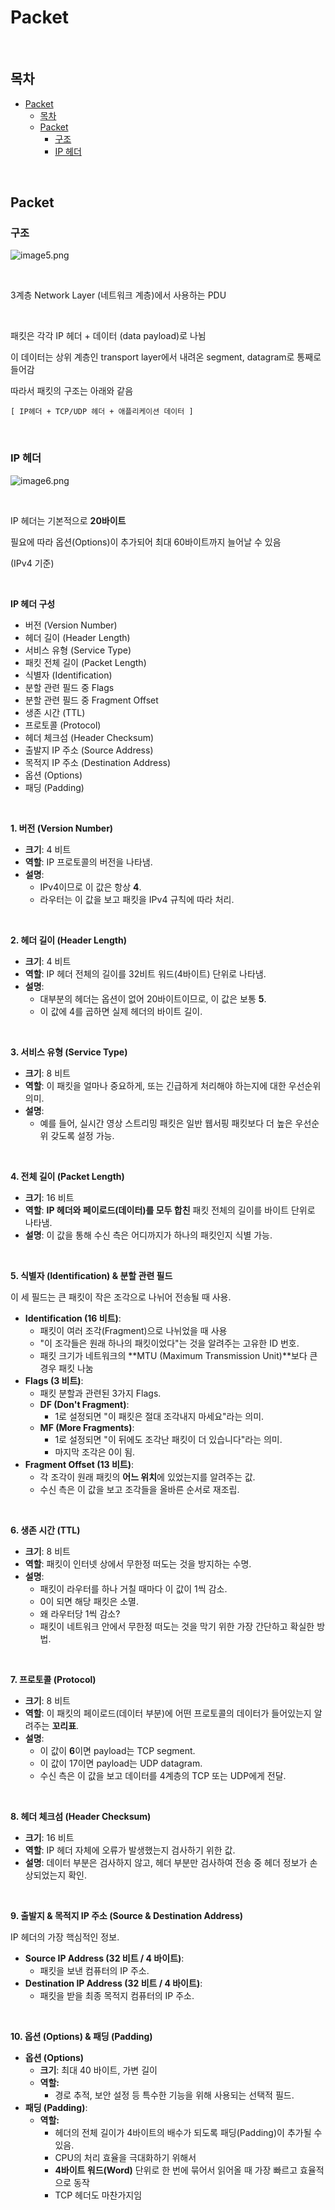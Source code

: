 # Packet

<br>

## 목차
- [Packet](#packet)
  - [목차](#목차)
  - [Packet](#packet-1)
    - [구조](#구조)
    - [IP 헤더](#ip-헤더)

<br>

## Packet

### 구조

![image5.png](./img/image5.png)

<br>

3계층 Network Layer (네트워크 계층)에서 사용하는 PDU

<br>

패킷은 각각 IP 헤더 + 데이터 (data payload)로 나뉨

이 데이터는 상위 계층인 transport layer에서 내려온 segment, datagram로 통째로 들어감

따라서 패킷의 구조는 아래와 같음

```
[ IP헤더 + TCP/UDP 헤더 + 애플리케이션 데이터 ]
```

<br>

### IP 헤더

![image6.png](./img/image6.png)

<br>

IP 헤더는 기본적으로 **20바이트**

필요에 따라 옵션(Options)이 추가되어 최대 60바이트까지 늘어날 수 있음

(IPv4 기준)

<br>

**IP 헤더 구성**

- 버전 (Version Number)
- 헤더 길이 (Header Length)
- 서비스 유형 (Service Type)
- 패킷 전체 길이 (Packet Length)
- 식별자 (Identification)
- 분할 관련 필드 중 Flags
- 분할 관련 필드 중 Fragment Offset
- 생존 시간 (TTL)
- 프로토콜 (Protocol)
- 헤더 체크섬 (Header Checksum)
- 출발지 IP 주소 (Source Address)
- 목적지 IP 주소 (Destination Address)
- 옵션 (Options)
- 패딩 (Padding)

<br>

**1. 버전 (Version Number)**

- **크기**: 4 비트
- **역할**: IP 프로토콜의 버전을 나타냄.
- **설명**:
    - IPv4이므로 이 값은 항상 **4**.
    - 라우터는 이 값을 보고 패킷을 IPv4 규칙에 따라 처리.

<br>

**2. 헤더 길이 (Header Length)**

- **크기**: 4 비트
- **역할**: IP 헤더 전체의 길이를 32비트 워드(4바이트) 단위로 나타냄.
- **설명**:
    - 대부분의 헤더는 옵션이 없어 20바이트이므로, 이 값은 보통 **5**.
    - 이 값에 4를 곱하면 실제 헤더의 바이트 길이.

<br>

**3. 서비스 유형 (Service Type)**

- **크기**: 8 비트
- **역할**: 이 패킷을 얼마나 중요하게, 또는 긴급하게 처리해야 하는지에 대한 우선순위 의미.
- **설명**:
    - 예를 들어, 실시간 영상 스트리밍 패킷은 일반 웹서핑 패킷보다 더 높은 우선순위 갖도록 설정 가능.

<br>

**4. 전체 길이 (Packet Length)**

- **크기**: 16 비트
- **역할**: **IP 헤더와 페이로드(데이터)를 모두 합친** 패킷 전체의 길이를 바이트 단위로 나타냄.
- **설명**: 이 값을 통해 수신 측은 어디까지가 하나의 패킷인지 식별 가능.

<br>

**5. 식별자 (Identification) & 분할 관련 필드**

이 세 필드는 큰 패킷이 작은 조각으로 나뉘어 전송될 때 사용.

- **Identification (16 비트)**:
    - 패킷이 여러 조각(Fragment)으로 나뉘었을 때 사용
    - "이 조각들은 원래 하나의 패킷이었다"는 것을 알려주는 고유한 ID 번호.
    - 패킷 크기가 네트워크의 **MTU (Maximum Transmission Unit)**보다 큰 경우 패킷 나눔
- **Flags (3 비트)**:
    - 패킷 분할과 관련된 3가지 Flags.
    - **DF (Don't Fragment)**:
        - 1로 설정되면 "이 패킷은 절대 조각내지 마세요"라는 의미.
    - **MF (More Fragments)**:
        - 1로 설정되면 "이 뒤에도 조각난 패킷이 더 있습니다"라는 의미.
        - 마지막 조각은 0이 됨.
- **Fragment Offset (13 비트)**:
    - 각 조각이 원래 패킷의 **어느 위치**에 있었는지를 알려주는 값.
    - 수신 측은 이 값을 보고 조각들을 올바른 순서로 재조립.

<br>

**6. 생존 시간 (TTL)**

- **크기**: 8 비트
- **역할**: 패킷이 인터넷 상에서 무한정 떠도는 것을 방지하는 수명.
- **설명**:
    - 패킷이 라우터를 하나 거칠 때마다 이 값이 1씩 감소.
    - 0이 되면 해당 패킷은 소멸.
    - 왜 라우터당 1씩 감소?
    - 패킷이 네트워크 안에서 무한정 떠도는 것을 막기 위한 가장 간단하고 확실한 방법.

<br>

**7. 프로토콜 (Protocol)**

- **크기**: 8 비트
- **역할**: 이 패킷의 페이로드(데이터 부분)에 어떤 프로토콜의 데이터가 들어있는지 알려주는 **꼬리표**.
- **설명**:
    - 이 값이 **6**이면 payload는 TCP segment.
    - 이 값이 17이면 payload는 UDP datagram.
    - 수신 측은 이 값을 보고 데이터를 4계층의 TCP 또는 UDP에게 전달.

<br>

**8. 헤더 체크섬 (Header Checksum)**

- **크기**: 16 비트
- **역할**: IP 헤더 자체에 오류가 발생했는지 검사하기 위한 값.
- **설명**: 데이터 부분은 검사하지 않고, 헤더 부분만 검사하여 전송 중 헤더 정보가 손상되었는지 확인.

<br>

**9. 출발지 & 목적지 IP 주소 (Source & Destination Address)**

IP 헤더의 가장 핵심적인 정보.

- **Source IP Address (32 비트 / 4 바이트)**:
    - 패킷을 보낸 컴퓨터의 IP 주소.
- **Destination IP Address (32 비트 / 4 바이트)**:
    - 패킷을 받을 최종 목적지 컴퓨터의 IP 주소.

<br>

**10. 옵션 (Options) & 패딩 (Padding)**

- **옵션 (Options)**
    - **크기**: 최대 40 바이트, 가변 길이
    - **역할:**
        - 경로 추적, 보안 설정 등 특수한 기능을 위해 사용되는 선택적 필드.
- **패딩 (Padding)**:
    - **역할:**
        - 헤더의 전체 길이가 4바이트의 배수가 되도록 패딩(Padding)이 추가될 수 있음.
        - CPU의 처리 효율을 극대화하기 위해서
        - **4바이트 워드(Word)** 단위로 한 번에 묶어서 읽어올 때 가장 빠르고 효율적으로 동작
        - TCP 헤더도 마찬가지임